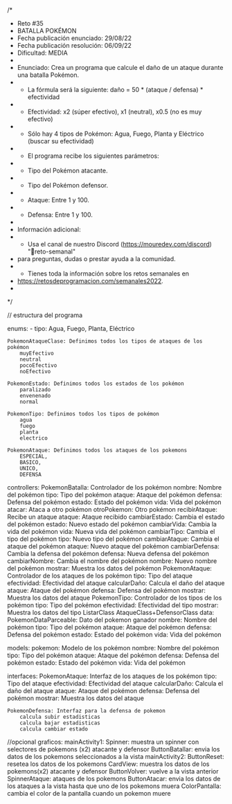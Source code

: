 /*
* Reto #35
* BATALLA POKÉMON
* Fecha publicación enunciado: 29/08/22
* Fecha publicación resolución: 06/09/22
* Dificultad: MEDIA
*
* Enunciado: Crea un programa que calcule el daño de un ataque durante una batalla Pokémon.
* - La fórmula será la siguiente: daño = 50 * (ataque / defensa) * efectividad
* - Efectividad: x2 (súper efectivo), x1 (neutral), x0.5 (no es muy efectivo)
* - Sólo hay 4 tipos de Pokémon: Agua, Fuego, Planta y Eléctrico (buscar su efectividad)
* - El programa recibe los siguientes parámetros:
*  - Tipo del Pokémon atacante.
*  - Tipo del Pokémon defensor.
*  - Ataque: Entre 1 y 100.
*  - Defensa: Entre 1 y 100.
*
* Información adicional:
* - Usa el canal de nuestro Discord (https://mouredev.com/discord) "🔁reto-semanal"
*   para preguntas, dudas o prestar ayuda a la comunidad.
* - Tienes toda la información sobre los retos semanales en
*   https://retosdeprogramacion.com/semanales2022.
*
*/

// estructura del programa

enums:
    - tipo: Agua, Fuego, Planta, Eléctrico
    
    PokemonAtaqueClase: Definimos todos los tipos de ataques de los pokémon
        muyEfectivo
        neutral
        pocoEfectivo
        noEfectivo

    PokemonEstado: Definimos todos los estados de los pokémon
        paralizado
        envenenado
        normal

    PokemonTipo: Definimos todos los tipos de pokémon
        agua
        fuego
        planta
        electrico

    PokemonAtaque: Definimos todos los ataques de los pokemons
        ESPECIAL,
        BASICO,
        UNICO,
        DEFENSA

controllers:
    PokemonBatalla: Controlador de los pokémon
        nombre: Nombre del pokémon
        tipo: Tipo del pokémon
        ataque: Ataque del pokémon
        defensa: Defensa del pokémon
        estado: Estado del pokémon
        vida: Vida del pokémon
        atacar: Ataca a otro pokémon
            otroPokemon: Otro pokémon
        recibirAtaque: Recibe un ataque
            ataque: Ataque recibido
        cambiarEstado: Cambia el estado del pokémon
            estado: Nuevo estado del pokémon
        cambiarVida: Cambia la vida del pokémon
            vida: Nueva vida del pokémon
        cambiarTipo: Cambia el tipo del pokémon
            tipo: Nuevo tipo del pokémon
        cambiarAtaque: Cambia el ataque del pokémon
            ataque: Nuevo ataque del pokémon
        cambiarDefensa: Cambia la defensa del pokémon
            defensa: Nueva defensa del pokémon
        cambiarNombre: Cambia el nombre del pokémon
            nombre: Nuevo nombre del pokémon
        mostrar: Muestra los datos del pokémon
    PokemonAtaque: Controlador de los ataques de los pokémon
        tipo: Tipo del ataque
        efectividad: Efectividad del ataque
        calcularDaño: Calcula el daño del ataque
            ataque: Ataque del pokémon
            defensa: Defensa del pokémon
        mostrar: Muestra los datos del ataque
    PokemonTipo: Controlador de los tipos de los pokémon
        tipo: Tipo del pokémon
        efectividad: Efectividad del tipo
        mostrar: Muestra los datos del tipo
    ListarClass
    AtaqueClass+DefensorClass
data:
    PokemonDataParceable: Dato del pokemon ganador
        nombre: Nombre del pokémon
        tipo: Tipo del pokémon
        ataque: Ataque del pokémon
        defensa: Defensa del pokémon
        estado: Estado del pokémon
        vida: Vida del pokémon

models:
    pokemon: Modelo de los pokémon
        nombre: Nombre del pokémon
        tipo: Tipo del pokémon
        ataque: Ataque del pokémon
        defensa: Defensa del pokémon
        estado: Estado del pokémon
        vida: Vida del pokémon

interfaces:
    PokemonAtaque: Interfaz de los ataques de los pokémon
        tipo: Tipo del ataque
        efectividad: Efectividad del ataque
        calcularDaño: Calcula el daño del ataque
            ataque: Ataque del pokémon
            defensa: Defensa del pokémon
        mostrar: Muestra los datos del ataque

    PokemonDefensa: Interfaz para la defensa de pokemon
        calcula subir estadisticas
        calcula bajar estadisticas
        calcula cambiar estado

//opcional
graficos:
    mainActivity1:
    Spinner: muestra un spinner con selectores de pokemons (x2) atacante y defensor
    ButtonBatallar: envia los datos de los pokemons seleccionados a la vista
    mainActivity2:
    ButtonReset: resetea los datos de los pokemons
    CardView: muestra los datos de los pokemons(x2) atacante y defensor
    ButtonVolver: vuelve a la vista anterior
    SpinnerAtaque: ataques de los pokemons
    ButtonAtacar: envia los datos de los ataques a la vista hasta que uno de los pokemons muera
    ColorPantalla: cambia el color de la pantalla cuando un pokemon muere